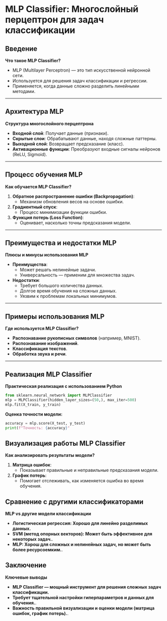 # MLP Classifier: Многослойный перцептрон для задач классификации

## Введение
**Что такое MLP Classifier?**
- MLP (Multilayer Perceptron) — это тип искусственной нейронной сети.
- Используется для решения задач классификации и регрессии.
- Применяется, когда данные сложно разделить линейными методами.

---

## Архитектура MLP
**Структура многослойного перцептрона**
- **Входной слой**: Получает данные (признаки).
- **Скрытые слои**: Обрабатывают данные, находя сложные паттерны.
- **Выходной слой**: Возвращает предсказание (класс).
- **Активационные функции**: Преобразуют входные сигналы нейронов (ReLU, Sigmoid).

---

## Процесс обучения MLP
**Как обучается MLP Classifier?**
1. **Обратное распространение ошибки (Backpropagation)**:
   - Механизм обновления весов на основе ошибки.
2. **Градиентный спуск**:
   - Процесс минимизации функции ошибки.
3. **Функция потерь (Loss Function)**:
   - Оценивает, насколько точны предсказания модели.

---

## Преимущества и недостатки MLP
**Плюсы и минусы использования MLP**
- **Преимущества**:
   - Может решать нелинейные задачи.
   - Универсальность — применим для множества задач.
- **Недостатки**:
   - Требует большого количества данных.
   - Долгое время обучения на сложных данных.
   - Уязвим к проблемам локальных минимумов.

---

## Примеры использования MLP
**Где используется MLP Classifier?**
- **Распознавание рукописных символов** (например, MNIST).
- **Распознавание изображений**.
- **Классификация текстов**.
- **Обработка звука и речи**.

---

## Реализация MLP Classifier
**Практическая реализация с использованием Python**
```python
from sklearn.neural_network import MLPClassifier
mlp = MLPClassifier(hidden_layer_sizes=(50,), max_iter=500)
mlp.fit(X_train, y_train)
```
**Оценка точности модели:**
```python
accuracy = mlp.score(X_test, y_test)
print(f"Точность: {accuracy}"
```

## Визуализация работы MLP Classifier
**Как анализировать результаты модели?**
1. **Матрица ошибок**:
   - Показывает правильные и неправильные предсказания модели.
2. **График потерь**:
   - Помогает отслеживать, как изменяется ошибка во время обучения.

## Сравнение с другими классификаторами
**MLP vs другие модели классификации**
- **Логистическая регрессия: Хорошо для линейно разделимых данных.**
- **SVM (метод опорных векторов): Может быть эффективнее для некоторых задач.**.
- **MLP: Хорош для сложных и нелинейных задач, но может быть более ресурсоемким.**.


## Заключение
**Ключевые выводы**
- **MLP Classifier — мощный инструмент для решения сложных задач классификации.**
- **Требует тщательной настройки гиперпараметров и данных для обучения.**.
- **Важность правильной визуализации и оценки модели (матрица ошибок, график потерь).**.
